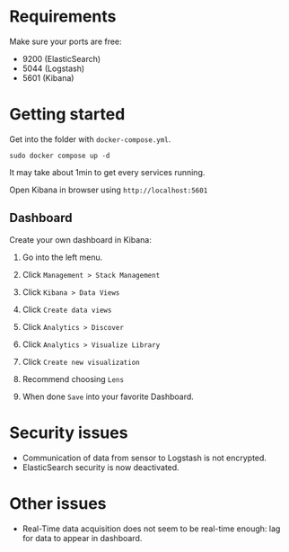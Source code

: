 # Requirements

Make sure your ports are free:
* 9200 (ElasticSearch)
* 5044 (Logstash)
* 5601 (Kibana)

# Getting started

Get into the folder with `docker-compose.yml`.
```
sudo docker compose up -d
```
It may take about 1min to get every services running.

Open Kibana in browser using `http://localhost:5601`

## Dashboard

Create your own dashboard in Kibana:
1. Go into the left menu.
2. Click `Management > Stack Management`
3. Click `Kibana > Data Views`
4. Click `Create data views`

5. Click `Analytics > Discover`

5. Click `Analytics > Visualize Library`
6. Click `Create new visualization`
7. Recommend choosing `Lens`

8. When done `Save` into your favorite Dashboard.

# Security issues

- Communication of data from sensor to Logstash is not encrypted.
- ElasticSearch security is now deactivated.

# Other issues

- Real-Time data acquisition does not seem to be real-time enough: lag for data to appear in dashboard.